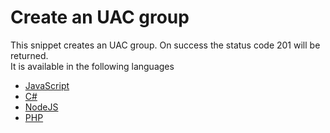 # Create an UAC group
This snippet creates an UAC group. On success the status code 201 will be returned.<br>
It is available in the following languages

* [JavaScript](https://github.com/TobitSoftware/chayns-snippets/tree/master/Backend/CreateUACGroup/JavaScript.js)
* [C#](https://github.com/TobitSoftware/chayns-snippets/tree/master/Backend/CreateUACGroup/C%23.cs)
* [NodeJS](https://github.com/TobitSoftware/chayns-snippets/tree/master/Backend/CreateUACGroup/NodeJS.js)
* [PHP](https://github.com/TobitSoftware/chayns-snippets/tree/master/Backend/CreateUACGroup/PHP.php)

